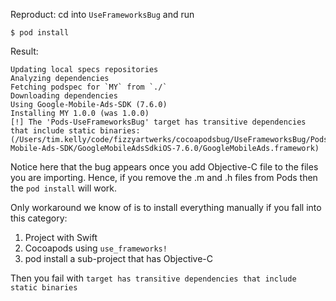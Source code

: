 Reproduct: cd into `UseFrameworksBug` and run

```$ pod install```

Result:

```
Updating local specs repositories
Analyzing dependencies
Fetching podspec for `MY` from `./`
Downloading dependencies
Using Google-Mobile-Ads-SDK (7.6.0)
Installing MY 1.0.0 (was 1.0.0)
[!] The 'Pods-UseFrameworksBug' target has transitive dependencies that include static binaries: (/Users/tim.kelly/code/fizzyartwerks/cocoapodsbug/UseFrameworksBug/Pods/Google-Mobile-Ads-SDK/GoogleMobileAdsSdkiOS-7.6.0/GoogleMobileAds.framework)
```

Notice here that the bug appears once you add Objective-C file to the files you are importing. Hence, if you remove the .m and .h files from Pods then the `pod install` will work.

Only workaround we know of is to install everything manually if you fall into this category:

1. Project with Swift
2. Cocoapods using `use_frameworks!`
3. pod install a sub-project that has Objective-C

Then you fail with `target has transitive dependencies that include static binaries`
